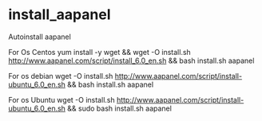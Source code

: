 # install_aapanel
Autoinstall aapanel

For Os Centos
yum install -y wget && wget -O install.sh http://www.aapanel.com/script/install_6.0_en.sh && bash install.sh aapanel

For os debian
wget -O install.sh http://www.aapanel.com/script/install-ubuntu_6.0_en.sh && bash install.sh aapanel

For os Ubuntu
wget -O install.sh http://www.aapanel.com/script/install-ubuntu_6.0_en.sh && sudo bash install.sh aapanel

